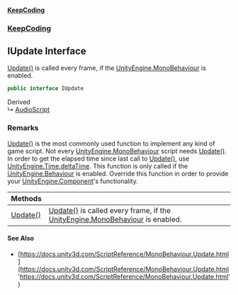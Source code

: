 #### [KeepCoding](index.md 'index')
### [KeepCoding](KeepCoding.md 'KeepCoding')
## IUpdate Interface
[Update()](IUpdate.Update().md 'KeepCoding.IUpdate.Update()') is called every frame, if the [UnityEngine.MonoBehaviour](https://docs.microsoft.com/en-us/dotnet/api/UnityEngine.MonoBehaviour 'UnityEngine.MonoBehaviour') is enabled.  
            
```csharp
public interface IUpdate
```

Derived  
&#8627; [AudioScript](AudioScript.md 'KeepCoding.AudioScript')  
### Remarks
[Update()](IUpdate.Update().md 'KeepCoding.IUpdate.Update()') is the most commonly used function to implement any kind of game script. Not every [UnityEngine.MonoBehaviour](https://docs.microsoft.com/en-us/dotnet/api/UnityEngine.MonoBehaviour 'UnityEngine.MonoBehaviour') script needs [Update()](IUpdate.Update().md 'KeepCoding.IUpdate.Update()'). In order to get the elapsed time since last call to [Update()](IUpdate.Update().md 'KeepCoding.IUpdate.Update()'), use [UnityEngine.Time.deltaTime](https://docs.microsoft.com/en-us/dotnet/api/UnityEngine.Time.deltaTime 'UnityEngine.Time.deltaTime'). This function is only called if the [UnityEngine.Behaviour](https://docs.microsoft.com/en-us/dotnet/api/UnityEngine.Behaviour 'UnityEngine.Behaviour') is enabled. Override this function in order to provide your [UnityEngine.Component](https://docs.microsoft.com/en-us/dotnet/api/UnityEngine.Component 'UnityEngine.Component')'s functionality.  
            

| Methods | |
| :--- | :--- |
| [Update()](IUpdate.Update().md 'KeepCoding.IUpdate.Update()') | [Update()](IUpdate.Update().md 'KeepCoding.IUpdate.Update()') is called every frame, if the [UnityEngine.MonoBehaviour](https://docs.microsoft.com/en-us/dotnet/api/UnityEngine.MonoBehaviour 'UnityEngine.MonoBehaviour') is enabled.<br/>             |
#### See Also
- [https://docs.unity3d.com/ScriptReference/MonoBehaviour.Update.html](https://docs.unity3d.com/ScriptReference/MonoBehaviour.Update.html 'https://docs.unity3d.com/ScriptReference/MonoBehaviour.Update.html')
